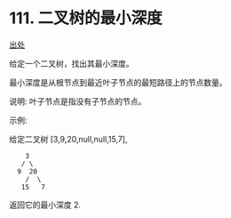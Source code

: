 # 111. 二叉树的最小深度
[出处](https://leetcode-cn.com/problems/minimum-depth-of-binary-tree/)   

给定一个二叉树，找出其最小深度。

最小深度是从根节点到最近叶子节点的最短路径上的节点数量。

说明: 叶子节点是指没有子节点的节点。

示例:

给定二叉树 [3,9,20,null,null,15,7],
```text
    3
   / \
  9  20
    /  \
   15   7
``` 
返回它的最小深度  2.